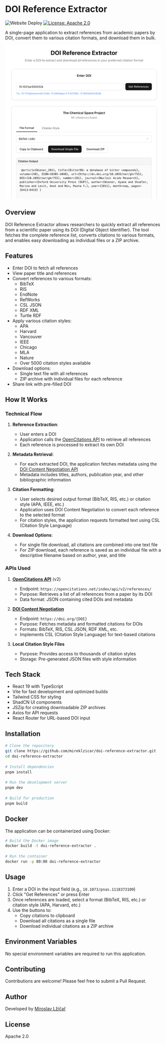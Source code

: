 # DOI Reference Extractor

![Website Deploy](https://deploy-badge.vercel.app/?url=http%3A%2F%2Freferences.mireklzicar.com&logo=vercel&name=references.mireklzicar.com) [![License: Apache 2.0](https://img.shields.io/badge/License-Apache%202.0-blue.svg)](./LICENSE)

A single-page application to extract references from academic papers by DOI, convert them to various citation formats, and download them in bulk.

![Preview](public/preview.png)

## Overview

DOI Reference Extractor allows researchers to quickly extract all references from a scientific paper using its DOI (Digital Object Identifier). The tool fetches the complete reference list, converts citations to various formats, and enables easy downloading as individual files or a ZIP archive.

## Features

- Enter DOI to fetch all references
- View paper title and references
- Convert references to various formats:
  - BibTeX
  - RIS
  - EndNote
  - RefWorks
  - CSL JSON
  - RDF XML
  - Turtle RDF
- Apply various citation styles:
  - APA
  - Harvard
  - Vancouver
  - IEEE
  - Chicago
  - MLA
  - Nature
  - Over 5000 citation styles available
- Download options:
  - Single text file with all references
  - ZIP archive with individual files for each reference
- Share link with pre-filled DOI

## How It Works

### Technical Flow

1. **Reference Extraction**:
   - User enters a DOI
   - Application calls the [OpenCitations API](https://opencitations.net/index/api/v2) to retrieve all references
   - Each reference is processed to extract its own DOI

2. **Metadata Retrieval**:
   - For each extracted DOI, the application fetches metadata using the [DOI Content Negotiation API](https://www.crossref.org/documentation/retrieve-metadata/content-negotiation/)
   - Metadata includes titles, authors, publication year, and other bibliographic information

3. **Citation Formatting**:
   - User selects desired output format (BibTeX, RIS, etc.) or citation style (APA, IEEE, etc.)
   - Application uses DOI Content Negotiation to convert each reference to the selected format
   - For citation styles, the application requests formatted text using CSL (Citation Style Language)

4. **Download Options**:
   - For single file download, all citations are combined into one text file
   - For ZIP download, each reference is saved as an individual file with a descriptive filename based on author, year, and title

### APIs Used

1. **[OpenCitations API](https://opencitations.net/)** (v2)
   - Endpoint: `https://opencitations.net/index/api/v2/references/`
   - Purpose: Retrieves a list of all references from a paper by its DOI
   - Data format: JSON containing cited DOIs and metadata

2. **[DOI Content Negotiation](https://www.crossref.org/documentation/retrieve-metadata/content-negotiation/)**
   - Endpoint: `https://doi.org/{DOI}`
   - Purpose: Fetches metadata and formatted citations for DOIs
   - Formats: BibTeX, RIS, CSL JSON, RDF XML, etc.
   - Implements CSL (Citation Style Language) for text-based citations

3. **Local Citation Style Files**
   - Purpose: Provides access to thousands of citation styles
   - Storage: Pre-generated JSON files with style information

## Tech Stack

- React 19 with TypeScript
- Vite for fast development and optimized builds
- Tailwind CSS for styling
- ShadCN UI components
- JSZip for creating downloadable ZIP archives
- Axios for API requests
- React Router for URL-based DOI input

## Installation

```bash
# Clone the repository
git clone https://github.com/mireklzicar/doi-reference-extractor.git
cd doi-reference-extractor

# Install dependencies
pnpm install

# Run the development server
pnpm dev

# Build for production
pnpm build
```

## Docker

The application can be containerized using Docker:

```bash
# Build the Docker image
docker build -t doi-reference-extractor .

# Run the container
docker run -p 80:80 doi-reference-extractor
```

## Usage

1. Enter a DOI in the input field (e.g., `10.1073/pnas.1118373109`)
2. Click "Get References" or press Enter
3. Once references are loaded, select a format (BibTeX, RIS, etc.) or citation style (APA, Harvard, etc.)
4. Use the buttons to:
   - Copy citations to clipboard
   - Download all citations as a single file
   - Download individual citations as a ZIP archive

## Environment Variables

No special environment variables are required to run this application.

## Contributing

Contributions are welcome! Please feel free to submit a Pull Request.

## Author

Developed by [Miroslav Lžičař](https://github.com/mireklzicar)

## License

Apache 2.0

